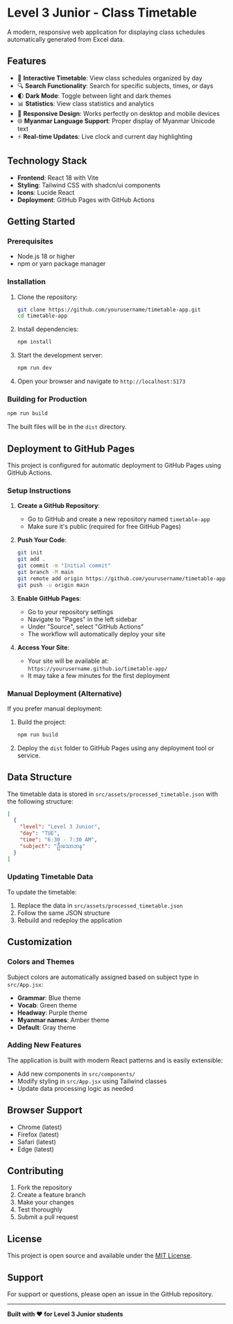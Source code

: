 # Level 3 Junior - Class Timetable

A modern, responsive web application for displaying class schedules automatically generated from Excel data.

## Features

- 📅 **Interactive Timetable**: View class schedules organized by day
- 🔍 **Search Functionality**: Search for specific subjects, times, or days
- 🌓 **Dark Mode**: Toggle between light and dark themes
- 📊 **Statistics**: View class statistics and analytics
- 📱 **Responsive Design**: Works perfectly on desktop and mobile devices
- 🌐 **Myanmar Language Support**: Proper display of Myanmar Unicode text
- ⚡ **Real-time Updates**: Live clock and current day highlighting

## Technology Stack

- **Frontend**: React 18 with Vite
- **Styling**: Tailwind CSS with shadcn/ui components
- **Icons**: Lucide React
- **Deployment**: GitHub Pages with GitHub Actions

## Getting Started

### Prerequisites

- Node.js 18 or higher
- npm or yarn package manager

### Installation

1. Clone the repository:
   ```bash
   git clone https://github.com/yourusername/timetable-app.git
   cd timetable-app
   ```

2. Install dependencies:
   ```bash
   npm install
   ```

3. Start the development server:
   ```bash
   npm run dev
   ```

4. Open your browser and navigate to `http://localhost:5173`

### Building for Production

```bash
npm run build
```

The built files will be in the `dist` directory.

## Deployment to GitHub Pages

This project is configured for automatic deployment to GitHub Pages using GitHub Actions.

### Setup Instructions

1. **Create a GitHub Repository**:
   - Go to GitHub and create a new repository named `timetable-app`
   - Make sure it's public (required for free GitHub Pages)

2. **Push Your Code**:
   ```bash
   git init
   git add .
   git commit -m "Initial commit"
   git branch -M main
   git remote add origin https://github.com/yourusername/timetable-app.git
   git push -u origin main
   ```

3. **Enable GitHub Pages**:
   - Go to your repository settings
   - Navigate to "Pages" in the left sidebar
   - Under "Source", select "GitHub Actions"
   - The workflow will automatically deploy your site

4. **Access Your Site**:
   - Your site will be available at: `https://yourusername.github.io/timetable-app/`
   - It may take a few minutes for the first deployment

### Manual Deployment (Alternative)

If you prefer manual deployment:

1. Build the project:
   ```bash
   npm run build
   ```

2. Deploy the `dist` folder to GitHub Pages using any deployment tool or service.

## Data Structure

The timetable data is stored in `src/assets/processed_timetable.json` with the following structure:

```json
[
  {
    "level": "Level 3 Junior",
    "day": "TUE",
    "time": "6:30 - 7:30 AM",
    "subject": "ဦးသောဘန"
  }
]
```

### Updating Timetable Data

To update the timetable:

1. Replace the data in `src/assets/processed_timetable.json`
2. Follow the same JSON structure
3. Rebuild and redeploy the application

## Customization

### Colors and Themes

Subject colors are automatically assigned based on subject type in `src/App.jsx`:

- **Grammar**: Blue theme
- **Vocab**: Green theme  
- **Headway**: Purple theme
- **Myanmar names**: Amber theme
- **Default**: Gray theme

### Adding New Features

The application is built with modern React patterns and is easily extensible:

- Add new components in `src/components/`
- Modify styling in `src/App.jsx` using Tailwind classes
- Update data processing logic as needed

## Browser Support

- Chrome (latest)
- Firefox (latest)
- Safari (latest)
- Edge (latest)

## Contributing

1. Fork the repository
2. Create a feature branch
3. Make your changes
4. Test thoroughly
5. Submit a pull request

## License

This project is open source and available under the [MIT License](LICENSE).

## Support

For support or questions, please open an issue in the GitHub repository.

---

**Built with ❤️ for Level 3 Junior students**

